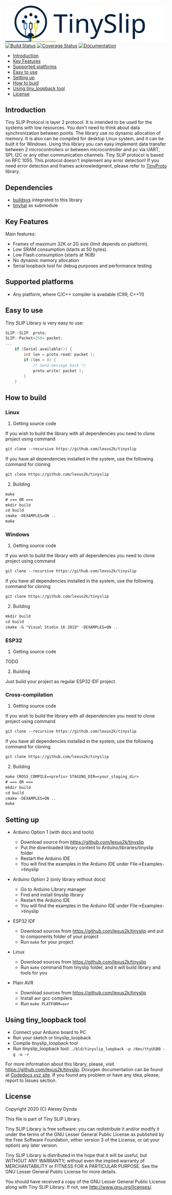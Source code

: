 ![Tiny SLIP Protocol](.travis/tinylogo.svg)<br>
[![Build Status](https://travis-ci.com/lexus2k/tinyslip.svg?branch=main)](https://travis-ci.com/lexus2k/tinyslip)
[![Coverage Status](https://coveralls.io/repos/github/lexus2k/tinyslip/badge.svg)](https://coveralls.io/github/lexus2k/tinyslip)
[![Documentation](https://codedocs.xyz/lexus2k/tinyslip.svg)](https://codedocs.xyz/lexus2k/tinyslip/)

[tocstart]: # (toc start)

  * [Introduction](#introduction)
  * [Key Features](#key-features)
  * [Supported platforms](#supported-platforms)
  * [Easy to use](#easy-to-use)
  * [Setting up](#setting-up)
  * [How to buid](#how-to-build)
  * [Using tiny_loopback tool](#using-tiny_loopback-tool)
  * [License](#license)

[tocend]: # (toc end)

## Introduction

Tiny SLIP Protocol is layer 2 protocol. It is intended to be used for the systems with low resources.
You don't need to think about data synchronization between points. The library use no dynamic allocation of memory.
It is also can be compiled for desktop Linux system, and it can be built it for Windows.
Using this library you can easy implement data transfer between 2 microcontrollers or between microcontroller and pc via UART, SPI,
I2C or any other communication channels.
Tiny SLIP protocol is based on RFC 1055.
This protocol doesn't implement any error detection! If you need error detection and frames acknowledgment,
please refer to [TinyProto](https://github.com/lexus2k/tinyproto) library.

## Dependencies

 * [buildsys](https://github.com/lexus2k/buildsys) integrated to this library
 * [tinyhal](https://github.com/lexus2k/tinyhal) as submodule

## Key Features

Main features:
 * Frames of maximum 32K or 2G size (limit depends on platform).
 * Low SRAM consumption (starts at 50 bytes).
 * Low Flash consumption (starts at 1KiB)
 * No dynamic memory allocation
 * Serial loopback tool for debug purposes and performance testing

## Supported platforms

 * Any platform, where C/C++ compiler is available (C99, C++11)

## Easy to use

Tiny SLIP Library is very easy to use:
```.cpp
SLIP::SLIP  proto;
SLIP::Packet<256> packet;
...
    if (Serial.available()) {
        int len = proto.read( packet );
        if (len > 0) {
            /* Send message back */
            proto.write( packet );
        }
    }
```

## How to build

### Linux

1. Getting source code

If you wish to build the library with all dependencies you need to clone project using command
```.txt
git clone --recursive https://github.com/lexus2k/tinyslip
```
If you have all dependencies installed in the system, use the following command for cloning
```.txt
git clone https://github.com/lexus2k/tinyslip
```

2. Building
```.txt
make
# === OR ===
mkdir build
cd build
cmake -DEXAMPLES=ON ..
make
```

### Windows

1. Getting source code

If you wish to build the library with all dependencies you need to clone project using command
```.txt
git clone --recursive https://github.com/lexus2k/tinyslip
```
If you have all dependencies installed in the system, use the following command for cloning
```.txt
git clone https://github.com/lexus2k/tinyslip
```

2. Building
```.txt
mkdir build
cd build
cmake -G "Visual Studio 16 2019" -DEXAMPLES=ON ..
```

### ESP32

1. Getting source code

TODO

2. Building

Just build your project as regular ESP32 IDF project.

### Cross-compilation

1. Getting source code

If you wish to build the library with all dependencies you need to clone project using command
```.txt
git clone --recursive https://github.com/lexus2k/tinyslip
```
If you have all dependencies installed in the system, use the following command for cloning
```.txt
git clone https://github.com/lexus2k/tinyslip
```

2. Building
```.txt
make CROSS_COMPILE=<prefix> STAGING_DIR=<your_staging_dir>
# === OR ===
mkdir build
cd build
cmake -DEXAMPLES=ON ..
make
```


## Setting up

 * Arduino Option 1 (with docs and tools)
   * Download source from https://github.com/lexus2k/tinyslip
   * Put the downloaded library content to Arduino/libraries/tinyslip folder
   * Restart the Arduino IDE
   * You will find the examples in the Arduino IDE under File->Examples->tinyslip

 * Arduino Option 2 (only library without docs)
   * Go to Arduino Library manager
   * Find and install tinyslip library
   * Restart the Arduino IDE
   * You will find the examples in the Arduino IDE under File->Examples->tinyslip

 * ESP32 IDF
   * Download sources from https://github.com/lexus2k/tinyslip and put to components
     folder of your project
   * Run `make` for your project

 * Linux
   * Download sources from https://github.com/lexus2k/tinyslip
   * Run `make` command from tinyslip folder, and it will build library and tools for you

 * Plain AVR
   * Download sources from https://github.com/lexus2k/tinyslip
   * Install avr gcc compilers
   * Run `make PLATFORM=avr`

## Using tiny_loopback tool

 * Connect your Arduino board to PC
 * Run your sketch or tinyslip_loopback
 * Compile tinyslip_loopback tool
 * Run tinyslip_loopback tool: `./bld/tinyslip_loopback -p /dev/ttyUSB0 -g -a -r`

For more information about this library, please, visit https://github.com/lexus2k/tinyslip.
Doxygen documentation can be found at [Codedocs xyz site](http://codedocs.xyz/tinyslip).
If you found any problem or have any idea, please, report to Issues section.

## License

Copyright 2020 (C) Alexey Dynda

This file is part of Tiny SLIP Library.

Tiny SLIP Library is free software: you can redistribute it and/or modify
it under the terms of the GNU Lesser General Public License as published by
the Free Software Foundation, either version 3 of the License, or
(at your option) any later version.

Tiny SLIP Library is distributed in the hope that it will be useful,
but WITHOUT ANY WARRANTY; without even the implied warranty of
MERCHANTABILITY or FITNESS FOR A PARTICULAR PURPOSE.  See the
GNU Lesser General Public License for more details.

You should have received a copy of the GNU Lesser General Public License
along with Tiny SLIP Library.  If not, see <http://www.gnu.org/licenses/>.

